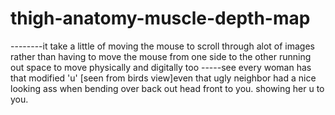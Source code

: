 # thigh-anatomy-muscle-depth-map

--------it take a little of moving the mouse to scroll through alot of images rather than having to move the mouse from one side to the other running out space to move physically and digitally too
-----see every woman has that modified 'u' [seen from birds view]even that ugly neighbor had a nice looking ass when bending over back out head front to you. showing her u to you.
